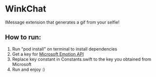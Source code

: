# WinkChat #

IMessage extension that generates a gif from your selfie!

## How to run:

1. Run "pod install" on terminal to install dependencies
2. Get a key for [Microsoft Emotion API](https://azure.microsoft.com/en-us/services/cognitive-services/emotion/)
3. Replace key constant in Constants.swift to the key you obtained from Microsoft
4. Run and enjoy :)
